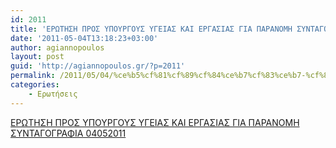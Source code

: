 ```yaml
---
id: 2011
title: 'ΕΡΩΤΗΣΗ ΠΡΟΣ ΥΠΟΥΡΓΟΥΣ ΥΓΕΙΑΣ ΚΑΙ ΕΡΓΑΣΙΑΣ ΓΙΑ ΠΑΡΑΝΟΜΗ ΣΥΝΤΑΓΟΓΡΑΦΙΑ 4-5-2011'
date: '2011-05-04T13:18:23+03:00'
author: agiannopoulos
layout: post
guid: 'http://agiannopoulos.gr/?p=2011'
permalink: /2011/05/04/%ce%b5%cf%81%cf%89%cf%84%ce%b7%cf%83%ce%b7-%cf%80%cf%81%ce%bf%cf%83-%cf%85%cf%80%ce%bf%cf%85%cf%81%ce%b3%ce%bf%cf%85%cf%83-%cf%85%ce%b3%ce%b5%ce%b9%ce%b1%cf%83-%ce%ba%ce%b1%ce%b9-%ce%b5%cf%81%ce%b3/
categories:
    - Ερωτήσεις
---
```


[ΕΡΩΤΗΣΗ ΠΡΟΣ ΥΠΟΥΡΓΟΥΣ ΥΓΕΙΑΣ ΚΑΙ ΕΡΓΑΣΙΑΣ ΓΙΑ ΠΑΡΑΝΟΜΗ ΣΥΝΤΑΓΟΓΡΑΦΙΑ 04052011](/wp-content/uploads/2012/04/ceb5cf81cf89cf84ceb7cf83ceb7-cf80cf81cebfcf83-cf85cf80cebfcf85cf81ceb3cebfcf85cf83-cf85ceb3ceb5ceb9ceb1cf83-cebaceb1ceb9-ceb5cf81ceb3.doc)